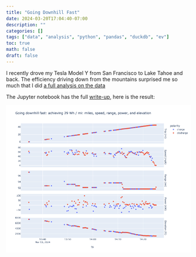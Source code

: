 ```yaml
---
title: "Going Downhill Fast"
date: 2024-03-20T17:04:40-07:00
description: ""
categories: []
tags: ["data", "analysis", "python", "pandas", "duckdb", "ev"]
toc: true
math: false
draft: false
---
```

I recently drove my Tesla Model Y from San Francisco to Lake Tahoe and back. The efficiency driving down from the mountains surprised me so much that I did [a full analysis on the data](https://github.com/ngregorich/kirkwood_to_jackson/blob/main/kirkwood_to_jackson.ipynb)

The Jupyter notebook has the full [write-up](https://github.com/ngregorich/kirkwood_to_jackson/blob/main/kirkwood_to_jackson.ipynb), here is the result:

![Kirkwood to Jackson analysis](kirkwood_to_jackson.png)